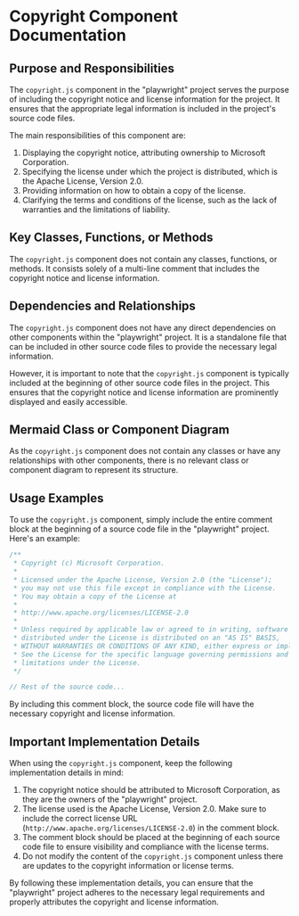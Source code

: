 # Copyright Component Documentation

## Purpose and Responsibilities
The `copyright.js` component in the "playwright" project serves the purpose of including the copyright notice and license information for the project. It ensures that the appropriate legal information is included in the project's source code files.

The main responsibilities of this component are:
1. Displaying the copyright notice, attributing ownership to Microsoft Corporation.
2. Specifying the license under which the project is distributed, which is the Apache License, Version 2.0.
3. Providing information on how to obtain a copy of the license.
4. Clarifying the terms and conditions of the license, such as the lack of warranties and the limitations of liability.

## Key Classes, Functions, or Methods
The `copyright.js` component does not contain any classes, functions, or methods. It consists solely of a multi-line comment that includes the copyright notice and license information.

## Dependencies and Relationships
The `copyright.js` component does not have any direct dependencies on other components within the "playwright" project. It is a standalone file that can be included in other source code files to provide the necessary legal information.

However, it is important to note that the `copyright.js` component is typically included at the beginning of other source code files in the project. This ensures that the copyright notice and license information are prominently displayed and easily accessible.

## Mermaid Class or Component Diagram
As the `copyright.js` component does not contain any classes or have any relationships with other components, there is no relevant class or component diagram to represent its structure.

## Usage Examples
To use the `copyright.js` component, simply include the entire comment block at the beginning of a source code file in the "playwright" project. Here's an example:

```javascript
/**
 * Copyright (c) Microsoft Corporation.
 *
 * Licensed under the Apache License, Version 2.0 (the "License");
 * you may not use this file except in compliance with the License.
 * You may obtain a copy of the License at
 *
 * http://www.apache.org/licenses/LICENSE-2.0
 *
 * Unless required by applicable law or agreed to in writing, software
 * distributed under the License is distributed on an "AS IS" BASIS,
 * WITHOUT WARRANTIES OR CONDITIONS OF ANY KIND, either express or implied.
 * See the License for the specific language governing permissions and
 * limitations under the License.
 */

// Rest of the source code...
```

By including this comment block, the source code file will have the necessary copyright and license information.

## Important Implementation Details
When using the `copyright.js` component, keep the following implementation details in mind:

1. The copyright notice should be attributed to Microsoft Corporation, as they are the owners of the "playwright" project.
2. The license used is the Apache License, Version 2.0. Make sure to include the correct license URL (`http://www.apache.org/licenses/LICENSE-2.0`) in the comment block.
3. The comment block should be placed at the beginning of each source code file to ensure visibility and compliance with the license terms.
4. Do not modify the content of the `copyright.js` component unless there are updates to the copyright information or license terms.

By following these implementation details, you can ensure that the "playwright" project adheres to the necessary legal requirements and properly attributes the copyright and license information.